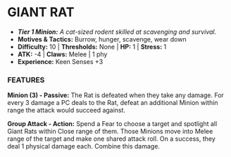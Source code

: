 # GIANT RAT

- ***Tier 1 Minion:*** *A cat-sized rodent skilled at scavenging and survival.*
- **Motives & Tactics:** Burrow, hunger, scavenge, wear down
- **Difficulty:** 10 | **Thresholds:** None | **HP:** 1 | **Stress:** 1
- **ATK:** -4 | **Claws:** Melee | 1 phy
- **Experience:** Keen Senses +3

### FEATURES

**Minion (3) - Passive:** The Rat is defeated when they take any damage. For every 3 damage a PC deals to the Rat, defeat an additional Minion within range the attack would succeed against.

**Group Attack - Action:** Spend a Fear to choose a target and spotlight all Giant Rats within Close range of them. Those Minions move into Melee range of the target and make one shared attack roll. On a success, they deal 1 physical damage each. Combine this damage.
